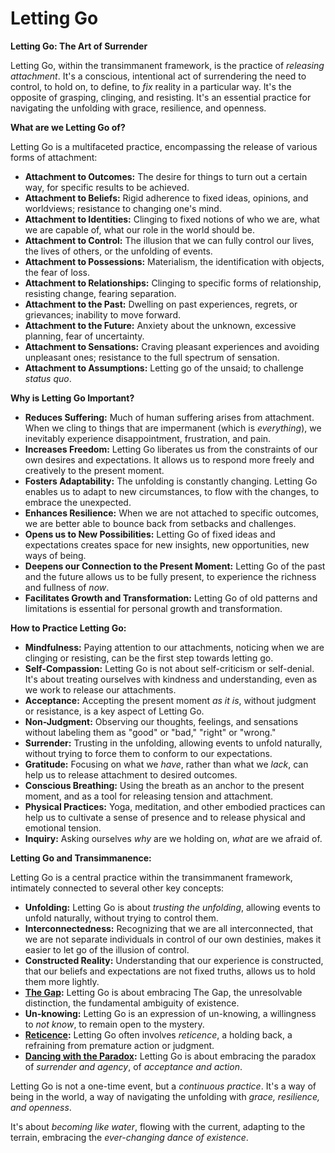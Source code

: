 # Letting Go

**Letting Go: The Art of Surrender**

Letting Go, within the transimmanent framework, is the practice of *releasing attachment*. It's a conscious, intentional act of surrendering the need to control, to hold on, to define, to *fix* reality in a particular way. It's the opposite of grasping, clinging, and resisting. It's an essential practice for navigating the unfolding with grace, resilience, and openness.

**What are we Letting Go of?**

Letting Go is a multifaceted practice, encompassing the release of various forms of attachment:

* **Attachment to Outcomes:** The desire for things to turn out a certain way, for specific results to be achieved.
* **Attachment to Beliefs:** Rigid adherence to fixed ideas, opinions, and worldviews; resistance to changing one's mind.
* **Attachment to Identities:** Clinging to fixed notions of who we are, what we are capable of, what our role in the world should be.
* **Attachment to Control:** The illusion that we can fully control our lives, the lives of others, or the unfolding of events.
* **Attachment to Possessions:** Materialism, the identification with objects, the fear of loss.
* **Attachment to Relationships:** Clinging to specific forms of relationship, resisting change, fearing separation.
* **Attachment to the Past:** Dwelling on past experiences, regrets, or grievances; inability to move forward.
* **Attachment to the Future:** Anxiety about the unknown, excessive planning, fear of uncertainty.
* **Attachment to Sensations:** Craving pleasant experiences and avoiding unpleasant ones; resistance to the full spectrum of sensation.
* **Attachment to Assumptions:** Letting go of the unsaid; to challenge *status quo*.

**Why is Letting Go Important?**

* **Reduces Suffering:** Much of human suffering arises from attachment. When we cling to things that are impermanent (which is *everything*), we inevitably experience disappointment, frustration, and pain.
* **Increases Freedom:** Letting Go liberates us from the constraints of our own desires and expectations. It allows us to respond more freely and creatively to the present moment.
* **Fosters Adaptability:** The unfolding is constantly changing. Letting Go enables us to adapt to new circumstances, to flow with the changes, to embrace the unexpected.
* **Enhances Resilience:** When we are not attached to specific outcomes, we are better able to bounce back from setbacks and challenges.
* **Opens us to New Possibilities:** Letting Go of fixed ideas and expectations creates space for new insights, new opportunities, new ways of being.
* **Deepens our Connection to the Present Moment:** Letting Go of the past and the future allows us to be fully present, to experience the richness and fullness of *now*.
* **Facilitates Growth and Transformation:** Letting Go of old patterns and limitations is essential for personal growth and transformation.

**How to Practice Letting Go:**

* **Mindfulness:** Paying attention to our attachments, noticing when we are clinging or resisting, can be the first step towards letting go.
* **Self-Compassion:** Letting Go is not about self-criticism or self-denial. It's about treating ourselves with kindness and understanding, even as we work to release our attachments.
* **Acceptance:** Accepting the present moment *as it is*, without judgment or resistance, is a key aspect of Letting Go.
* **Non-Judgment:** Observing our thoughts, feelings, and sensations without labeling them as "good" or "bad," "right" or "wrong."
* **Surrender:** Trusting in the unfolding, allowing events to unfold naturally, without trying to force them to conform to our expectations.
* **Gratitude:** Focusing on what we *have*, rather than what we *lack*, can help us to release attachment to desired outcomes.
* **Conscious Breathing:** Using the breath as an anchor to the present moment, and as a tool for releasing tension and attachment.
* **Physical Practices:** Yoga, meditation, and other embodied practices can help us to cultivate a sense of presence and to release physical and emotional tension.
* **Inquiry:** Asking ourselves *why* are we holding on, *what* are we afraid of.

**Letting Go and Transimmanence:**

Letting Go is a central practice within the transimmanent framework, intimately connected to several other key concepts:

* **Unfolding:** Letting Go is about *trusting the unfolding*, allowing events to unfold naturally, without trying to control them.
* **Interconnectedness:** Recognizing that we are all interconnected, that we are not separate individuals in control of our own destinies, makes it easier to let go of the illusion of control.
* **Constructed Reality:** Understanding that our experience is constructed, that our beliefs and expectations are not fixed truths, allows us to hold them more lightly.
* **[The Gap](../3-the-ground/the-gap.md):** Letting Go is about embracing The Gap, the unresolvable distinction, the fundamental ambiguity of existence.
* **Un-knowing:** Letting Go is an expression of un-knowing, a willingness to *not know*, to remain open to the mystery.
* **[Reticence](../4-the-attitude/reticence.md):** Letting Go often involves *reticence*, a holding back, a refraining from premature action or judgment.
* **[Dancing with the Paradox](dancing-with-the-paradox.md):** Letting Go is about embracing the paradox of *surrender and agency*, of *acceptance and action*.

Letting Go is not a one-time event, but a *continuous practice*. It's a way of being in the world, a way of navigating the unfolding with *grace, resilience, and openness*.

It's about *becoming like water*, flowing with the current, adapting to the terrain, embracing the *ever-changing dance of existence*.
